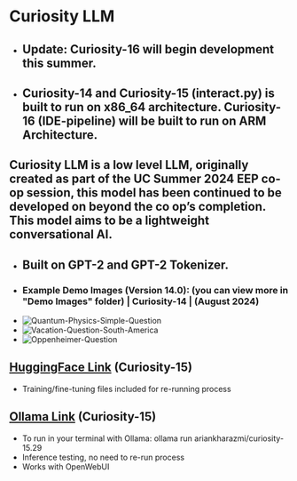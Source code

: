 # Curiosity LLM

* ## Update: Curiosity-16 will begin development this summer.
* ## Curiosity-14 and Curiosity-15 (interact.py) is built to run on x86_64 architecture. Curiosity-16 (IDE-pipeline) will be built to run on ARM Architecture.
## Curiosity LLM is a low level LLM, originally created as part of the UC Summer 2024 EEP co-op session, this model has been continued to be developed on beyond the co op’s completion. This model aims to be a lightweight conversational AI. 
* ## Built on GPT-2 and GPT-2 Tokenizer.
* ### Example Demo Images (Version 14.0): (you can view more in "Demo Images" folder) | Curiosity-14 | (August 2024)
* ![Quantum-Physics-Simple-Question](https://github.com/user-attachments/assets/1bd5418c-4ec7-4883-aba1-f9629d97b4f5)
* ![Vacation-Question-South-America](https://github.com/user-attachments/assets/283d73ed-eb5f-47cb-bf09-688ee0537d43)
* ![Oppenheimer-Question](https://github.com/user-attachments/assets/a4075998-ddbd-49e9-b36d-5ef480ecca30)

## [HuggingFace Link](https://huggingface.co/ariankharazmi/Curiosity-15) (Curiosity-15)
* Training/fine-tuning files included for re-running process
## [Ollama Link](https://ollama.com/ariankharazmi/curiosity-15.29) (Curiosity-15)
* To run in your terminal with Ollama: ollama run ariankharazmi/curiosity-15.29
* Inference testing, no need to re-run process
* Works with OpenWebUI
